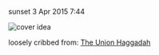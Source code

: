 sunset 3 Apr 2015 7:44 

![cover idea](http://www.sacred-texts.com/jud/uh/img/title.jpg)

loosely cribbed from: [The Union Haggadah](http://www.sacred-texts.com/jud/uh/index.htm)
